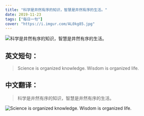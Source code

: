 ```yaml
---
title: "科学是井然有序的知识，智慧是井然有序的生活。"
date: 2019-11-23
tags: ["每日一句"]
cover: "https://i.imgur.com/AL0kg85.jpg"
---
```


![科学是井然有序的知识，智慧是井然有序的生活。](https://i.imgur.com/JBb1dyE.jpg)

## 英文短句：
> Science is organized knowledge. Wisdom is organized life.

<!--more-->

## 中文翻译：
> 科学是井然有序的知识，智慧是井然有序的生活。

![Science is organized knowledge. Wisdom is organized life.](https://i.imgur.com/XMYPfGr.jpg)

